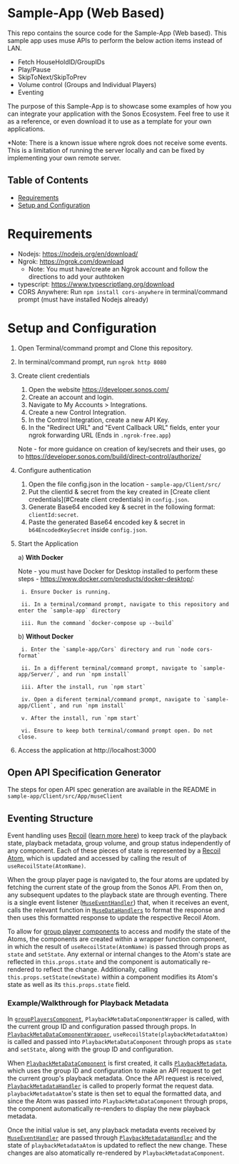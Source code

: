# Sample-App (Web Based)

This repo contains the source code for the Sample-App (Web based). This sample app uses muse APIs to perform the below action items instead of LAN.

- Fetch HouseHoldID/GroupIDs
- Play/Pause 
- SkipToNext/SkipToPrev
- Volume control (Groups and Individual Players)
- Eventing

The purpose of this Sample-App is to showcase some examples of how you can integrate your application with the Sonos Ecosystem. Feel free to use it as a reference, or even
download it to use as a template for your own applications.

*Note: There is a known issue where ngrok does not receive some events. This is a limitation of running the server locally and can be fixed by implementing your own remote server.


## Table of Contents

- [Requirements](#requirements)
- [Setup and Configuration](#setup-and-configuration)

# Requirements

- Nodejs: https://nodejs.org/en/download/
- Ngrok: https://ngrok.com/download
	- Note: You must have/create an Ngrok account and follow the directions to add your authtoken
- typescript: https://www.typescriptlang.org/download
- CORS Anywhere: Run `npm install cors-anywhere` in terminal/command prompt (must have installed Nodejs already)

# Setup and Configuration
1. Open Terminal/command prompt and Clone this repository.
2. In terminal/command prompt, run `ngrok http 8080`
3. Create client credentials
   1. Open the website https://developer.sonos.com/
   2. Create an account and login.
   3. Navigate to My Accounts > Integrations.
   4. Create a new Control Integration. 
   5. In the Control Integration, create a new API Key.
   6. In the "Redirect URL" and "Event Callback URL" fields, enter your ngrok forwarding URL (Ends in `.ngrok-free.app`)
	
   Note - for more guidance on creation of key/secrets and their uses, go to https://developer.sonos.com/build/direct-control/authorize/
4. Configure authentication
   1. Open the file config.json in the location - `sample-app/Client/src/`
   2. Put the clientId & secret from the key created in [Create client credentials](#Create client credentials) in `config.json`.
   3. Generate Base64 encoded key & secret in the following format: `clientId:secret`.
   4. Paste the generated Base64 encoded key & secret in `b64EncodedKeySecret` inside `config.json`.
5. Start the Application

   a) **With Docker**
  
    Note - you must have Docker for Desktop installed to perform these steps  - https://www.docker.com/products/docker-desktop/:

      	i. Ensure Docker is running.

      	ii. In a terminal/command prompt, navigate to this repository and enter the `sample-app` directory

      	iii. Run the command `docker-compose up --build`


   b) **Without Docker**
   
	  	i. Enter the `sample-app/Cors` directory and run `node cors-format`  

	  	ii. In a different terminal/command prompt, navigate to `sample-app/Server/`, and run `npm install`
	  
	  	iii. After the install, run `npm start`

	  	iv. Open a diferent terminal/command prompt, navigate to `sample-app/Client`, and run `npm install`

	  	v. After the install, run `npm start`

	  	vi. Ensure to keep both terminal/command prompt open. Do not close.

6. Access the application at http://localhost:3000

## Open API Specification Generator
The steps for open API spec generation are available in the README in `sample-app/Client/src/App/museClient`

## Eventing Structure
Event handling uses [Recoil](https://recoiljs.org/) ([learn more here](https://recoiljs.org/docs/introduction/core-concepts)) to keep track of the playback state, playback metadata, 
group volume, and group status independently of any component. Each of these pieces of state is represented by a [Recoil Atom](sample-app/Client/src/App/Recoil), which is updated and accessed by calling the result 
of `useRecoilState(AtomName)`.

When the group player page is navigated to, the four atoms are updated by fetching the current state of the group from the Sonos API. From then on, any 
subsequent updates to the playback state are through eventing. There is a single event listener ([`MuseEventHandler`](sample-app/Client/src/App/WebSocket/MuseEventHandler.js)) that, when it receives an event, calls the 
relevant function in [`MuseDataHandlers`](sample-app/Client/src/App/MuseDataHandlers) to format the response and then uses this formatted response to update the respective Recoil Atom.

To allow for [group player components](sample-app/Client/src/App/Components/GroupSubComponents) to access and modify the state of the Atoms, the components are created within a wrapper function component, in which the 
result of `useRecoilState(AtomName)` is passed through props as `state` and `setState`. Any external or internal changes to the Atom's state are reflected in 
`this.props.state` and the component is automatically re-rendered to reflect the change. Additionally, calling `this.props.setState(newState)` within a 
component modifies its Atom's state as well as its `this.props.state` field.

### Example/Walkthrough for Playback Metadata
In [`groupPlayersComponent`](sample-app/Client/src/App/Components/groupPlayersComponent.jsx), `PlaybackMetaDataComponentWrapper` is called, with the current
group ID and configuration passed through props. In [`PlaybackMetaDataComponentWrapper`](sample-app/Client/src/App/Components/GroupSubComponents/PlaybackMetaDataComponentWrapper.js),
`useRecoilState(playbackMetadataAtom)` is called and passed into `PlaybackMetaDataComponent` through props as `state` and `setState`, along with the group ID and configuration.

When [`PlaybackMetaDataComponent`](sample-app/Client/src/App/Components/GroupSubComponents/playbackMetaDataComponent.jsx)
is first created, it calls [`PlaybackMetadata`](sample-app/Client/src/App/ControlAPIs/playbackMetadata.js), which uses the group ID and configuration to make an API request to get the current group's
playback metadata. Once the API request is received, [`PlaybackMetadataHandler`](sample-app/Client/src/App/MuseDataHandlers/PlaybackMetadataHandler.js) is called
to properly format the request data. `playbackMetadataAtom`'s state is then set to equal the formatted data, and since the Atom was passed into `PlaybackMetaDataComponent`
through props, the component automatically re-renders to display the new playback metadata.

Once the initial value is set, any playback metadata events received by 
[`MuseEventHandler`](sample-app/Client/src/App/WebSocket/MuseEventHandler.js) are passed through [`PlaybackMetadataHandler`](sample-app/Client/src/App/MuseDataHandlers/PlaybackMetadataHandler.js)
and the state of `playbackMetadataAtom` is updated to reflect the new change. These changes are also atomatically re-rendered by `PlaybackMetadataComponent`.